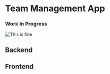 # Team Management App

### Work In Progress

![This is fine](https://static01.nyt.com/images/2016/08/05/us/05onfire1_xp/05onfire1_xp-articleLarge-v2.jpg?quality=75&auto=webp&disable=upscale)

## Backend

## Frontend
